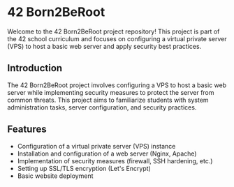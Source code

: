 # 42 Born2BeRoot

Welcome to the 42 Born2BeRoot project repository! This project is part of the 42 school curriculum and focuses on configuring a virtual private server (VPS) to host a basic web server and apply security best practices.

## Introduction

The 42 Born2BeRoot project involves configuring a VPS to host a basic web server while implementing security measures to protect the server from common threats. This project aims to familiarize students with system administration tasks, server configuration, and security practices.

## Features

- Configuration of a virtual private server (VPS) instance
- Installation and configuration of a web server (Nginx, Apache)
- Implementation of security measures (firewall, SSH hardening, etc.)
- Setting up SSL/TLS encryption (Let's Encrypt)
- Basic website deployment
